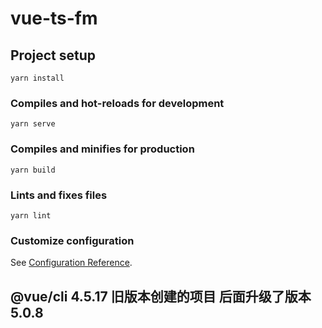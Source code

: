 # vue-ts-fm

## Project setup
```
yarn install
```

### Compiles and hot-reloads for development
```
yarn serve
```

### Compiles and minifies for production
```
yarn build
```

### Lints and fixes files
```
yarn lint
```

### Customize configuration
See [Configuration Reference](https://cli.vuejs.org/config/).

## @vue/cli 4.5.17 旧版本创建的项目 后面升级了版本 5.0.8
